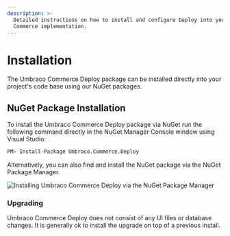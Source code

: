 ```yaml
---
description: >-
  Detailed instructions on how to install and configure Deploy into your Umbraco
  Commerce implementation.
---
```


# Installation

The Umbraco Commerce Deploy package can be installed directly into your project's code base using our NuGet packages.

## NuGet Package Installation

To install the Umbraco Commerce Deploy package via NuGet run the following command directly in the NuGet Manager Console window using Visual Studio:

```bash
PM> Install-Package Umbraco.Commerce.Deploy
```

Alternatively, you can also find and install the NuGet package via the NuGet Package Manager.

![Installing Umbraco Commerce Deploy via the NuGet Package Manager](../media/deploy/nuget\_package.png)

### Upgrading

Umbraco Commerce Deploy does not consist of any UI files or database changes. It is generally ok to install the upgrade on top of a previous install.
